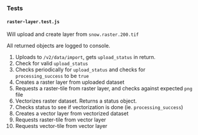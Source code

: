 ### Tests

#### `raster-layer.test.js`
Will upload and create layer from `snow.raster.200.tif`

All returned objects are logged to console.

1. Uploads to `/v2/data/import`, gets `upload_status` in return.
2. Check for valid `upload_status`
3. Checks periodically for `upload_status` and checks for `processing_success` to be `true`
4. Creates a raster layer from uploaded dataset
5. Requests a raster-tile from raster layer, and checks against expected `png` file
6. Vectorizes raster dataset. Returns a status object.
7. Checks status to see if vectorization is done (ie. `processing_success`)
8. Creates a vector layer from vectorized dataset
9. Requests raster-tile from vector layer
10. Requests vector-tile from vector layer